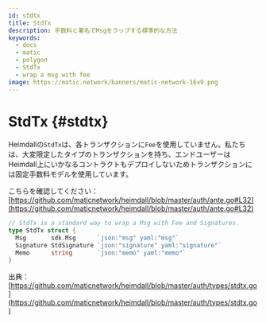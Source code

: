 ```yaml
---
id: stdtx
title: StdTx
description: 手数料と署名でMsgをラップする標準的な方法
keywords:
  - docs
  - matic
  - polygon
  - StdTx
  - wrap a msg with fee
image: https://matic.network/banners/matic-network-16x9.png
---
```


# StdTx {#stdtx}

Heimdallの`StdTx`は、各トランザクションに`Fee`を使用していません。私たちは、大変限定したタイプのトランザクションを持ち、エンドユーザーはHeimdall上にいかなるコントラクトもデプロイしないためトランザクションには固定手数料モデルを使用しています。

こちらを確認してください：[https://github.com/maticnetwork/heimdall/blob/master/auth/ante.go#L32](https://github.com/maticnetwork/heimdall/blob/master/auth/ante.go#L32)

```go
// StdTx is a standard way to wrap a Msg with Fee and Signatures.
type StdTx struct {
  Msg       sdk.Msg      `json:"msg" yaml:"msg"`
  Signature StdSignature `json:"signature" yaml:"signature"`
  Memo      string       `json:"memo" yaml:"memo"`
}
```

出典：[https://github.com/maticnetwork/heimdall/blob/master/auth/types/stdtx.go](https://github.com/maticnetwork/heimdall/blob/master/auth/types/stdtx.go)